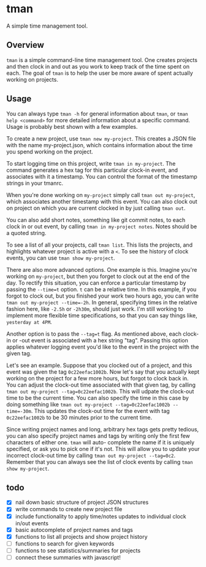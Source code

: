 tman
=====

A simple time management tool.

Overview
--------

`tman` is a simple command-line time management tool. One creates projects and then clock in and 
out as you work to keep track of the time spent on each. The goal of `tman` is to help the user
be more aware of spent actually working on projects.

Usage
-----

You can always type `tman -h` for general information about `tman`, or `tman help <command>` for
more detailed information about a specific command. Usage is probably best shown with a few 
examples. 

To create a new project, use `tman new my-project`. This creates a JSON file with the name
my-project.json, which contains information about the time you spend working on the project. 

To start logging time on this project, write `tman in my-project`.  The command generates a hex 
tag for this particular clock-in event, and associates with it a timestamp. You can control the 
format of the timestamp strings in your tmanrc.

When you're done working on `my-project` simply call `tman out my-project`, which associates 
another timestamp with this event. You can also clock out on project on which you are current
clocked in by just calling `tman out`.

You can also add short notes, something like git commit notes, to each clock in or out event, by
calling `tman in my-project notes`. Notes should be a quoted string.

To see a list of all your projects, call `tman list`. This lists the projects, and highlights
whatever project is active with a `<`. To see the history of clock events, you can use `tman
show my-project`.

There are also more advanced options. One example is this. Imagine you're working on `my-project`, 
but then you forget to clock out at the end of the day. To rectify this situation, you can
enforce a particular timestamp by passing the `--time=t` option. `t` can be a relative time. In
this example, if you forgot to clock out, but you finished your work two hours ago, you can write
`tman out my-project --time=-2h`. In general, specifying times in the relative
fashion here, like `-2.5h` or `-2h30m`, should just work. I'm still working to implement more
flexible time specifications, so that you can say things like, `yesterday at 4PM`.

Another option is to pass the `--tag=t` flag. As mentioned above, each clock-in or -out event 
is associated with a hex string "tag". Passing this option applies whatever logging event you'd
like to the event in the project with the given tag. 

Let's see an example. Suppose that you clocked out of a project, and this event was given the tag
`0c22eefac1002b`. Now let's say that you actually kept working on the project for a few more
hours, but forgot to clock back in. You can adjust the clock-out time associated with that
given tag, by calling `tman out my-project --tag=0c22eefac1002b`. This will udpate the clock-out
time to be the current time. You can also specify the time in this case by doing something like
`tman out my-project --tag=0c22eefac1002b --time=-30m`. This updates the clock-out time for the 
event with tag `0c22eefac1002b` to be 30 minutes prior to the current time. 

Since writing project names and long, arbitrary hex tags gets pretty tedious, you can also specify
project names and tags by writing only the first few characters of either one. `tman` will auto-
complete the name if it is uniquely specified, or ask you to pick one if it's not. This will allow
you to update your incorrect clock-out time by calling `tman out my-project --tag=0c2`. Remember
that you can always see the list of clock events by calling `tman show my-project`.

todo
-----
+ [x] nail down basic structure of project JSON structures
+ [x] write commands to create new project file
+ [x] include functionality to apply time/notes updates to individual clock in/out events
+ [x] basic autocomplete of project names and tags
+ [x] functions to list all projects and show project history
+ [ ] functions to search for given keywords
+ [ ] functions to see statistics/summaries for projects
+ [ ] connect these summaries with javascript!
